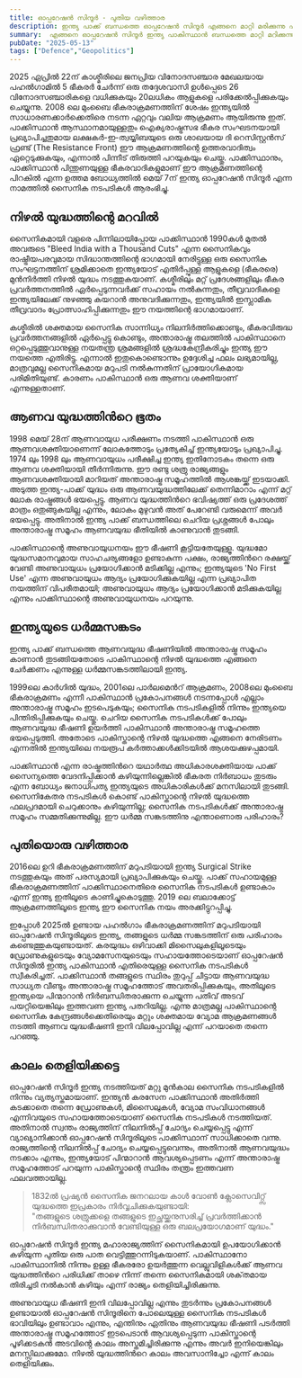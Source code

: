 ```yaml
---
title: ഓപ്പറേഷൻ സിന്ദൂർ - പുതിയ വഴിത്താര
description: ഇന്ത്യ പാക്ക് ബന്ധത്തെ ഓപ്പറേഷൻ സിന്ദൂർ എങ്ങനെ മാറ്റി മരിക്കുന്നു എന്ന് ഒരു അവലോകനം
summary:  എങ്ങനെ ഓപ്പറേഷൻ സിന്ദൂർ ഇന്ത്യ പാകിസ്ഥാൻ ബന്ധത്തെ മാറ്റി മറിക്കുന്നു
pubDate: "2025-05-13"
tags: ["Defence","Geopolitics"]
---
```


2025 ഏപ്രിൽ 22ന് കാശ്മീരിലെ ജനപ്രിയ വിനോദസഞ്ചാര മേഖലയായ പഹൽഗാമിൽ 5 ഭീകരർ ചേർന്ന് ഒരു തദ്ദേശവാസി ഉൾപ്പെടെ 26 വിനോദസഞ്ചാരികളെ വധിക്കുകയും 20ലധികം ആളുകളെ പരിക്കേൽപ്പിക്കുകയും ചെയ്യുന്നു. 2008 ലെ മുംബൈ ഭീകരാക്രമണത്തിന് ശേഷം ഇന്ത്യയിൽ സാധാരണക്കാർക്കെതിരെ നടന്ന ഏറ്റവും വലിയ ആക്രമണം ആയിരുന്നു ഇത്. പാക്കിസ്ഥാൻ ആസ്ഥാനമായുള്ളതും ഐക്യരാഷ്ട്രസഭ ഭീകര സംഘടനയായി പ്രഖ്യാപിച്ചതുമായ ലക്ഷകർ-ഇ-ത്വയ്യിബയുടെ ഒരു ശാഖയായ ദി റെസിസ്റ്റൻസ് ഫ്രണ്ട് (The Resistance Front) ഈ ആക്രമണത്തിന്റെ ഉത്തരവാദിത്വം ഏറ്റെടുക്കുകയും, എന്നാൽ പിന്നീട് തിരുത്തി പറയുകയും ചെയ്തു. പാക്കിസ്ഥാനും, പാക്കിസ്ഥാൻ പിന്തുണയുള്ള ഭീകരവാദികളുമാണ് ഈ ആക്രമണത്തിന്റെ പിറകിൽ എന്ന ഉത്തമ ബോധ്യത്തിൽ മെയ് 7ന് ഇന്ത്യ ഓപ്പറേഷൻ സിന്ദൂർ എന്ന നാമത്തിൽ സൈനിക നടപടികൾ ആരംഭിച്ചു. 

## നിഴൽ യുദ്ധത്തിന്റെ മറവിൽ

സൈനികമായി വളരെ പിന്നിലായിപ്പോയ പാക്കിസ്ഥാൻ 1990കൾ മുതൽ അവരുടെ "Bleed India with a Thousand Cuts" എന്ന സൈനികവും രാഷ്ട്രീയപരവുമായ സിദ്ധാന്തത്തിന്റെ ഭാഗമായി നേരിട്ടുള്ള ഒരു സൈനിക സംഘട്ടനത്തിന് ശ്രമിക്കാതെ ഇന്ത്യയോട് എതിർപ്പുള്ള ആളുകളെ (ഭീകരരെ) മുൻനിർത്തി നിഴൽ യുദ്ധം നടത്തുകയാണ്. കശ്മീരിലും മറ്റ് പ്രദേശങ്ങളിലും ഭീകര പ്രവർത്തനത്തിൽ ഏർപ്പെടുന്നവർക്ക് സഹായം നൽകുന്നതും, തീവ്രവാദികളെ ഇന്ത്യയിലേക്ക് നുഴഞ്ഞു കയറാൻ അനുവദിക്കുന്നതും, ഇന്ത്യയിൽ ഇസ്ലാമിക തീവ്രവാദം പ്രോത്സാഹിപ്പിക്കുന്നതും ഈ നയത്തിന്റെ ഭാഗമായാണ്. 

കശ്മീരിൽ ശക്തമായ സൈനിക സാന്നിധ്യം നിലനിർത്തിക്കൊണ്ടും, ഭീകരവിരുദ്ധ പ്രവർത്തനങ്ങളിൽ ഏർപ്പെട്ടു കൊണ്ടും, അന്താരാഷ്ട്ര തലത്തിൽ പാകിസ്ഥാനെ ഒറ്റപ്പെടുത്തുവാനുള്ള നയതന്ത്ര ശ്രമങ്ങളിൽ ശ്രദ്ധകേന്ദ്രീകരിച്ചും ഇന്ത്യ ഈ നയത്തെ എതിരിട്ടു. എന്നാൽ ഇതുകൊണ്ടൊന്നും ഉദ്ദേശിച്ച ഫലം ലഭ്യമായില്ല, മാത്രവുമല്ല സൈനികമായ മറുപടി നൽകുന്നതിന് പ്രായോഗികമായ പരിമിതിയുണ്ട്. കാരണം പാകിസ്ഥാൻ ഒരു ആണവ ശക്തിയാണ് എന്നുള്ളതാണ്. 

## ആണവ യുദ്ധത്തിൻറെ ഭൂതം 

1998 മെയ് 28ന് ആണവായുധ പരീക്ഷണം നടത്തി പാകിസ്ഥാൻ ഒരു ആണവശക്തിയാണെന്ന് ലോകത്തോടും പ്രത്യേകിച്ച് ഇന്ത്യയോടും പ്രഖ്യാപിച്ചു. 1974 ലും 1998 ലും ആണവായുധം പരീക്ഷിച്ച ഇന്ത്യ ഇതിനോടകം തന്നെ ഒരു ആണവ ശക്തിയായി തീർന്നിരുന്നു. ഈ രണ്ടു ശത്രു രാജ്യങ്ങളും ആണവശക്തിയായി മാറിയത് അന്താരാഷ്ട്ര സമൂഹത്തിൽ ആശങ്കയ്ക്ക് ഇടയാക്കി. അടുത്ത ഇന്ത്യ-പാക്ക് യുദ്ധം ഒരു ആണവയുദ്ധത്തിലേക്ക് തെന്നിമാറാം എന്ന് മറ്റ് ലോക രാഷ്ട്രങ്ങൾ ഭയപ്പെട്ടു. ആണവ യുദ്ധത്തിൻറെ ഭവിഷ്യത്ത് ഒരു പ്രദേശത്ത് മാത്രം ഒതുങ്ങുകയില്ല എന്നും, ലോകം മുഴുവൻ അത് പേറേണ്ടി വരുമെന്ന് അവർ ഭയപ്പെട്ടു. അതിനാൽ ഇന്ത്യ പാക്ക് ബന്ധത്തിലെ ചെറിയ പ്രശ്നങ്ങൾ പോലും അന്താരാഷ്ട്ര സമൂഹം ആണവയുദ്ധ ഭീതിയിൽ കാണുവാൻ തുടങ്ങി. 

പാക്കിസ്ഥാന്റെ അണുവായുധനയം ഈ ഭീഷണി കൂട്ടിയതേയുള്ളൂ. യുദ്ധമോ യുദ്ധസമാനവുമായ സാഹചര്യങ്ങളോ ഉണ്ടാകുന്ന പക്ഷം, രാജ്യത്തിൻറെ രക്ഷയ്ക്ക് വേണ്ടി അണുവായുധം പ്രയോഗിക്കാൻ മടിക്കില്ല എന്നും; ഇന്ത്യയുടെ 'No First Use' എന്ന അണുവായുധം ആദ്യം പ്രയോഗിക്കുകയില്ല എന്ന പ്രഖ്യാപിത നയത്തിന് വിപരീതമായി; അണുവായുധം ആദ്യം പ്രയോഗിക്കാൻ മടിക്കുകയില്ല എന്നും പാക്കിസ്ഥാന്റെ  അണുവായുധനയം പറയുന്നു. 

## ഇന്ത്യയുടെ ധർമ്മസങ്കടം

ഇന്ത്യ പാക്ക് ബന്ധത്തെ ആണവയുദ്ധ ഭീഷണിയിൽ അന്താരാഷ്ട്ര സമൂഹം കാണാൻ തുടങ്ങിയതോടെ പാകിസ്ഥാന്റെ നിഴൽ യുദ്ധത്തെ എങ്ങനെ ചേർക്കണം എന്നുള്ള ധർമ്മസങ്കടത്തിലായി ഇന്ത്യ.

1999ലെ കാർഗിൽ യുദ്ധം, 2001ലെ പാർലമെൻറ് ആക്രമണം, 2008ലെ മുംബൈ ഭീകരാക്രമണം എന്നീ പാകിസ്ഥാൻ പ്രകോപനങ്ങൾ നടന്നപ്പോൾ എല്ലാം അന്താരാഷ്ട്ര സമൂഹം ഇടപെടുകയും; സൈനിക നടപടികളിൽ നിന്നും ഇന്ത്യയെ പിന്തിരിപ്പിക്കുകയും ചെയ്തു. ചെറിയ സൈനിക നടപടികൾക്ക് പോലും ആണവയുദ്ധ ഭീഷണി ഉയർത്തി പാകിസ്ഥാൻ അന്താരാഷ്ട്ര സമൂഹത്തെ ഭയപ്പെടുത്തി. അതോടെ പാകിസ്താന്റെ നിഴൽ യുദ്ധത്തെ എങ്ങനെ നേരിടണം എന്നതിൽ ഇന്ത്യയിലെ നയരൂപ കർത്താക്കൾക്കിടയിൽ ആശയക്കുഴപ്പമായി.

പാക്കിസ്ഥാൻ എന്ന രാഷ്ട്രത്തിൻറെ യഥാർത്ഥ അധികാരശക്തിയായ പാക്ക് സൈന്യത്തെ വേദനിപ്പിക്കാൻ കഴിയുന്നില്ലെങ്കിൽ ഭീകരത നിർബാധം തുടരും എന്ന ബോധ്യം ജനാധിപത്യ ഇന്ത്യയുടെ അധികാരികൾക്ക് മനസിലായി തുടങ്ങി. സൈനികേതര നടപടികൾ കൊണ്ട് പാകിസ്താന്റെ നിഴൽ യുദ്ധത്തെ ഫലപ്രദമായി ചെറുക്കാനും കഴിയുന്നില്ല; സൈനിക നടപടികൾക്ക് അന്താരാഷ്ട്ര സമൂഹം സമ്മതിക്കുന്നുമില്ല. ഈ ധർമ്മ സങ്കടത്തിനു എന്താണൊരു പരിഹാരം?

## പുതിയൊരു വഴിത്താര

2016ലെ ഉറി ഭീകരാക്രമണത്തിന് മറുപടിയായി ഇന്ത്യ Surgical Strike നടത്തുകയും അത് പരസ്യമായി പ്രഖ്യാപിക്കുകയും ചെയ്തു. പാക്ക് സഹായമുള്ള ഭീകരാക്രമണത്തിന് പാക്കിസ്ഥാനെതിരെ സൈനിക നടപടികൾ ഉണ്ടാകാം എന്ന് ഇന്ത്യ ഇതിലൂടെ കാണിച്ചുകൊടുത്തു. 2019 ലെ ബലാക്കോട്ട് ആക്രമണത്തിലൂടെ ഇന്ത്യ ഈ സൈനിക നയം അരക്കിട്ടുറപ്പിച്ചു.

ഇപ്പോൾ 2025ൽ ഉണ്ടായ പഹൽഗാം ഭീകരാക്രമണത്തിന് മറുപടിയായി ഓപ്പറേഷൻ സിന്ദൂരിലൂടെ ഇന്ത്യ, തങ്ങളുടെ ധർമ്മ സങ്കടത്തിന് ഒരു പരിഹാരം കണ്ടെത്തുകയുണ്ടായത്. കരയുദ്ധം ഒഴിവാക്കി മിസൈലുകളിലൂടെയും ഡ്രോണുകളുടെയും വ്യോമസേനയുടെയും സഹായത്തോടെയാണ് ഓപ്പറേഷൻ സിന്ദൂരിൽ ഇന്ത്യ പാകിസ്ഥാൻ എതിരെയുള്ള സൈനിക നടപടികൾ സ്വീകരിച്ചത്. പാക്കിസ്ഥാൻ തങ്ങളുടെ സ്ഥിരം തുറുപ്പ് ചീട്ടായ ആണവയുദ്ധ സാധ്യത വീണ്ടും അന്താരാഷ്ട്ര സമൂഹത്തോട് അവതരിപ്പിക്കുകയും, അതിലൂടെ ഇന്ത്യയെ പിന്മാറാൻ നിർബന്ധിതരാക്കുന്ന ചെയ്യുന്ന പതിവ്  അടവ് പയറ്റിയെങ്കിലും ഇത്തവണ ഇന്ത്യ പതറിയില്ല. എന്നു മാത്രമല്ല പാകിസ്ഥാന്റെ സൈനിക കേന്ദ്രങ്ങൾക്കെതിരെയും മറ്റും ശക്തമായ വ്യോമ ആക്രമണങ്ങൾ നടത്തി ആണവ യുദ്ധഭീഷണി ഇനി വിലപ്പോവില്ല എന്ന് പറയാതെ തന്നെ പറഞ്ഞു.

## കാലം തെളിയിക്കട്ടെ

ഓപ്പറേഷൻ സിന്ദൂർ ഇന്ത്യ നടത്തിയത് മറ്റു മുൻകാല സൈനിക നടപടികളിൽ നിന്നും വ്യത്യസ്തമായാണ്. ഇന്ത്യൻ കരസേന പാക്കിസ്ഥാൻ അതിർത്തി കടക്കാതെ തന്നെ ഡ്രോണുകൾ, മിസൈലുകൾ, വ്യോമ സംവിധാനങ്ങൾ എന്നിവയുടെ സഹായത്തോടെയാണ് സൈനിക നടപടികൾ നടത്തിയത്. അതിനാൽ സ്വന്തം രാജ്യത്തിന് നിലനിൽപ്പ് ചോദ്യം ചെയ്യപ്പെട്ടു എന്ന് വ്യാഖ്യാനിക്കാൻ ഓപ്പറേഷൻ സിന്ദൂരിലൂടെ പാക്കിസ്ഥാന് സാധിക്കാതെ വന്നു. രാജ്യത്തിന്റെ നിലനിൽപ്പ് ചോദ്യം ചെയ്യപ്പെട്ടുവെന്നും, അതിനാൽ ആണവയുദ്ധം നടക്കാം എന്നും, ഇന്ത്യയോട് പിന്മാറാൻ ആവശ്യപ്പെടണം എന്ന് അന്താരാഷ്ട്ര സമൂഹത്തോട് പറയുന്ന പാകിസ്താന്റെ സ്ഥിരം തന്ത്രം ഇത്തവണ ഫലവത്തായില്ല. 

> 1832ൽ പ്രഷ്യൻ സൈനിക ജനറലായ കാൾ വോൺ ക്ലോസെവിറ്റ്സ് യുദ്ധത്തെ ഇപ്രകാരം നിർവ്വചിക്കുകയുണ്ടായി: <br/>"തങ്ങളുടെ ശത്രുക്കളെ തങ്ങളുടെ ഇച്ഛയ്ക്കനുസരിച്ച് പ്രവർത്തിക്കാൻ നിർബന്ധിതരാക്കുവാൻ വേണ്ടിയുള്ള ഒരു ബലപ്രയോഗമാണ് യുദ്ധം."

ഓപ്പറേഷൻ സിന്ദൂർ ഇന്ത്യ മഹാരാജ്യത്തിന് സൈനികമായി ഉപയോഗിക്കാൻ കഴിയുന്ന പുതിയ ഒരു പാത വെട്ടിത്തുറന്നിടുകയാണ്. പാകിസ്ഥാനോ പാകിസ്ഥാനിൽ നിന്നും ഉള്ള ഭീകരരോ ഉയർത്തുന്ന വെല്ലുവിളികൾക്ക് ആണവ യുദ്ധത്തിൻറെ പരിധിക്ക് താഴെ നിന്ന് തന്നെ സൈനികമായി ശക്‌തമായ തിരിച്ചടി നൽകാൻ കഴിയും എന്ന് രാജ്യം തെളിയിച്ചിരിക്കുന്നു. 

അണുവായുധ ഭീഷണി ഇനി വിലപ്പോവില്ല എന്നും തുടർന്നും പ്രകോപനങ്ങൾ ഉണ്ടായാൽ ഓപ്പറേഷൻ സിന്ദൂരിനെ പോലെയുള്ള സൈനിക നടപടികൾ ഭാവിയിലും ഉണ്ടാവാം എന്നും, എന്തിനും ഏതിനും ആണവയുദ്ധ ഭീഷണി പടർത്തി അന്താരാഷ്ട്ര സമൂഹത്തോട് ഇടപെടാൻ ആവശ്യപ്പെടുന്ന പാകിസ്താന്റെ പൂഴിക്കടകൻ അടവിൻ്റെ കാലം അസ്തമിച്ചിരിക്കുന്നു എന്നും അവർ ഇനിയെങ്കിലും മനസ്സിലാക്കുമോ. നിഴൽ യുദ്ധത്തിൻറെ കാലം അവസാനിച്ചോ എന്ന് കാലം തെളിയിക്കും.